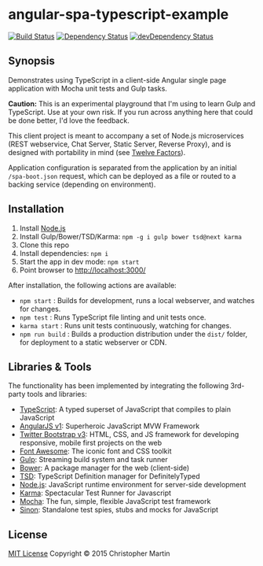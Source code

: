 # angular-spa-typescript-example

[![Build Status](https://travis-ci.org/cgmartin/angular-spa-typescript-example.svg?branch=master)](https://travis-ci.org/cgmartin/angular-spa-typescript-example)
[![Dependency Status](https://david-dm.org/cgmartin/angular-spa-typescript-example.svg)](https://david-dm.org/cgmartin/angular-spa-typescript-example)
[![devDependency Status](https://david-dm.org/cgmartin/angular-spa-typescript-example/dev-status.svg)](https://david-dm.org/cgmartin/angular-spa-typescript-example#info=devDependencies)

## Synopsis

Demonstrates using TypeScript in a client-side Angular single page application with Mocha unit tests and Gulp tasks.

**Caution:** This is an experimental playground that I'm using to learn Gulp and TypeScript. Use at your own risk.
If you run across anything here that could be done better, I'd love the feedback.

This client project is meant to accompany a set of Node.js microservices (REST webservice, Chat Server, Static Server, Reverse Proxy),
and is designed with portability in mind (see [Twelve Factors](http://12factor.net/)).

Application configuration is separated from the application by an initial `/spa-boot.json` request, which can be
deployed as a file or routed to a backing service (depending on environment).

## Installation

1. Install [Node.js](https://nodejs.org/download/)
1. Install Gulp/Bower/TSD/Karma: `npm -g i gulp bower tsd@next karma`
1. Clone this repo
1. Install dependencies: `npm i`
1. Start the app in dev mode: `npm start`
1. Point browser to <http://localhost:3000/>

After installation, the following actions are available:

* `npm start` : Builds for development, runs a local webserver, and watches for changes.
* `npm test` : Runs TypeScript file linting and unit tests once.
* `karma start` : Runs unit tests continuously, watching for changes.
* `npm run build` : Builds a production distribution under the `dist/` folder, for deployment to a static webserver or CDN.

## Libraries & Tools

The functionality has been implemented by integrating the following 3rd-party tools and libraries:

 - [TypeScript](http://www.typescriptlang.org/): A typed superset of JavaScript that compiles to plain JavaScript
 - [AngularJS v1](http://angularjs.org/): Superheroic JavaScript MVW Framework
 - [Twitter Bootstrap v3](http://getbootstrap.com/): HTML, CSS, and JS framework for developing responsive, mobile first projects on the web
 - [Font Awesome](http://fontawesome.io/): The iconic font and CSS toolkit
 - [Gulp](http://gulpjs.com/): Streaming build system and task runner
 - [Bower](http://bower.io/): A package manager for the web (client-side)
 - [TSD](https://github.com/DefinitelyTyped/tsd): TypeScript Definition manager for DefinitelyTyped
 - [Node.js](http://nodejs.org/api/): JavaScript runtime environment for server-side development
 - [Karma](http://karma-runner.github.io/): Spectacular Test Runner for Javascript
 - [Mocha](http://mochajs.org/): The fun, simple, flexible JavaScript test framework
 - [Sinon](http://sinonjs.org/): Standalone test spies, stubs and mocks for JavaScript

## License

[MIT License](http://cgm.mit-license.org/)  Copyright © 2015 Christopher Martin
